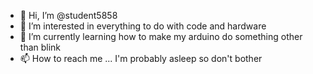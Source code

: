 - 👋 Hi, I’m @student5858
- 👀 I’m interested in everything to do with code and hardware
- 🌱 I’m currently learning how to make my arduino do something other than blink
- 📫 How to reach me ... I'm probably asleep so don't bother

<!---
student5858/student5858 is a ✨ special ✨ repository because its `README.md` (this file) appears on your GitHub profile.
You can click the Preview link to take a look at your changes.
--->

